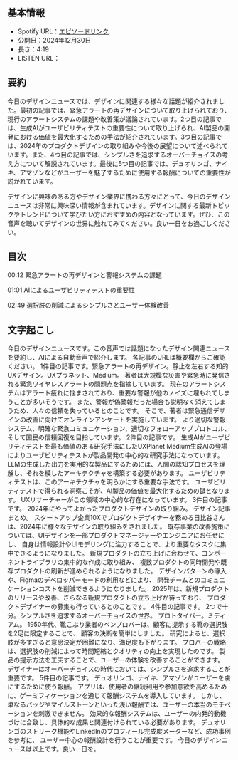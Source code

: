 ## **基本情報**

- Spotify URL：[エピソードリンク](https://open.spotify.com/episode/4YZ9LMK7Wamdy2eiBoyFKi)
- 公開日：2024年12月30日
- 長さ：4:19
- LISTEN URL：

## **要約**

今日のデザインニュースでは、デザインに関連する様々な話題が紹介されました。最初の記事では、緊急アラートの再デザインについて取り上げられており、現行のアラートシステムの課題や改善策が議論されています。2つ目の記事では、生成AIがユーザビリティテストの重要性について取り上げられ、AI製品の開発における価値を最大化するための手法が紹介されています。3つ目の記事では、2024年のプロダクトデザインの取り組みや今後の展望について述べられています。また、4つ目の記事では、シンプルさを追求するオーバーチョイスの考え方について解説されています。最後に5つ目の記事では、デュオリンゴ、ナイキ、アマゾンなどがユーザーを魅了するために使用する報酬についての重要性が説かれています。

デザインに興味のある方やデザイン業界に携わる方々にとって、今日のデザインニュースは非常に興味深い情報が含まれています。デザインに関する最新トピックやトレンドについて学びたい方におすすめの内容となっています。ぜひ、この音声を聴いてデザインの世界に触れてみてください。良い一日をお過ごしください。

## **目次**

00:12 緊急アラートの再デザインと警報システムの課題

01:01 AIによるユーザビリティテストの重要性

02:49 選択肢の削減によるシンプルさとユーザー体験改善


## **文字起こし**

今日のデザインニュースです。この音声では話題になったデザイン関連ニュースを要約し、AIによる自動音声で紹介します。 各記事のURLは概要欄からご確認ください。 1件目の記事です。緊急アラートの再デザイン。静止を左右する知的UXデザイン。UXプラネット、Medium。 著者は大規模な災害や緊急時に発信される緊急ワイヤレスアラートの問題点を指摘しています。 現在のアラートシステムはアラート疲れに悩まされており、重要な警報が他のノイズに埋もれてしまうことが多いそうです。 また、警報が偽警報だった場合も説明なく消えてしまうため、人々の信頼を失っているとのことです。 そこで、著者は緊急通信デザインの改善に向けてオンラインアンケートを実施しています。 より適切な警報システム、明確な緊急コミュニケーション、適切なフォローアッププロトコル、そして国民の信頼回復を目指しています。 2件目の記事です。 生成AIがユーザビリティテストを最も価値のある研究手法にしたUXPlanet Medium生成AIの登場によりユーザビリティテストが製品開発の中心的な研究手法になっています。 LLMの生成した出力を実用的な製品にするためには、人間の認知プロセスを理解し、それを模したアーキテクチャを構築する必要があります。 ユーザビリティテストは、このアーキテクチャを明らかにする重要な手法です。 ユーザビリティテストで得られる洞察こそが、AI製品の価値を最大化するための鍵となります。 UXリサーチャーがこの領域の中心的な存在になっています。 3件目の記事です。 2024年にやってよかったプロダクトデザインの取り組み。 デザイン記事まとめ。 スタートアップ企業10Xでプロダクトデザイナーを務める日比谷さんは、2024年に様々なデザインの取り組みをされました。 既存事業の改善施策については、UIデザインを一部プロダクトマネージャーやエンジニアにお任せにし、 自身は情報設計やUIモデリングに注力することで、より重要なタスクに集中できるようになりました。 新規プロダクトの立ち上げに合わせて、コンポーネントライブラリの集中的な作成に取り組み、 複数プロダクトの同時開発や既存プロダクトの刷新が進められるようになりました。 デザインパターンの導入や、Figmaのデベロッパーモードの利用などにより、 開発チームとのコミュニケーションコストを削減できるようになりました。 2025年は、新規プロダクトのリリースや改善、さらなる新規プロダクトの立ち上げが待っており、 プロダクトデザイナーの募集も行っているとのことです。 4件目の記事です。 2つで十分。シンプルさを追求するオーバーチョイスの世界。 プロトタイパー。ミディアム。 1950年代、靴こぶり業者のベンプロバーは、顧客に提示する靴の選択肢を2足に限定することで、 顧客の決断を簡単にしました。 研究によると、選択肢が多すぎると意思決定が困難になり、満足度も下がります。 プロバーの戦略は、選択肢の削減によって時間短縮とクオリティの向上を実現したのです。 製品の提示方法を工夫することで、ユーザーの体験を改善することができます。 デザイナーはオーバーチョイスの時代においては、シンプルさを追求することが重要です。 5件目の記事です。 デュオリンゴ、ナイキ、アマゾンがユーザーを虜にするために使う報酬。 アプリは、使用者の継続利用や参加意欲を高めるために、ゲーミフィケーションを通じて報酬システムを導入しています。 しかし、単なるバッジやマイルストーンといった浅い報酬では、ユーザーの本当のモチベーションを刺激できません。 効果的な報酬システムは、ユーザーの内発的動機づけに合致し、具体的な成果と関連付けられている必要があります。 デュオリンゴのストリーク機能やLinkedInのプロフィール完成度メーターなど、成功事例を参考に、 ユーザー中心の報酬設計を行うことが重要です。 今日のデザインニュースは以上です。良い一日を。
